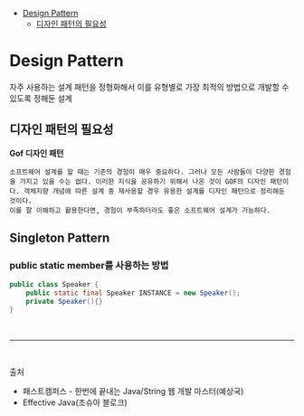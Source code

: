- [Design Pattern](#design-pattern)
    - [디자인 패턴의 필요성](#디자인-패턴의-필요성)

# Design Pattern

자주 사용하는 설계 패턴을 정형화해서 이를 유형별로 가장 최적의 방법으로 개발할 수 있도록 정해둔 설계

## 디자인 패턴의 필요성

**Gof 디자인 패턴**
```text
소프트웨어 설계를 할 때는 기존의 경험이 매우 중요하다. 그러나 모든 사람들이 다양한 경험을 가지고 있을 수는 없다. 이러한 지식을 공유하기 위해서 나온 것이 GOF의 디자인 패턴이다. 객체지향 개념에 따른 설계 중 재사용할 경우 유용한 설계를 디자인 패턴으로 정리해둔 것이다.
이를 잘 이해하고 활용한다면, 경험이 부족하더라도 좋은 소프트웨어 설계가 가능하다.
```

## Singleton Pattern

### public static member를 사용하는 방법
```java
public class Speaker {
    public static final Speaker INSTANCE = new Speaker();
    private Speaker(){}
}
```


<br/>

---

<br/>

출처
- 패스트캠퍼스 - 한번에 끝내는 Java/String 웹 개발 마스터(예상국)
- Effective Java(조슈아 블로크)